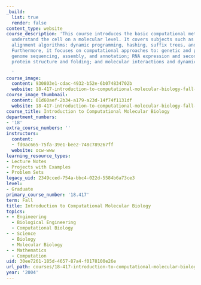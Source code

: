```yaml
---
_build:
  list: true
  render: false
content_type: website
course_description: 'This course introduces the basic computational methods used to
  understand the cell on a molecular level. It covers subjects such as the sequence
  alignment algorithms: dynamic programming, hashing, suffix trees, and Gibbs sampling.
  Furthermore, it focuses on computational approaches to: genetic and physical mapping;
  genome sequencing, assembly, and annotation; RNA expression and secondary structure;
  protein structure and folding; and molecular interactions and dynamics.

  '
course_image:
  content: 930803e1-cdac-4932-b52e-6b074834702b
  website: 18-417-introduction-to-computational-molecular-biology-fall-2004
course_image_thumbnail:
  content: 01d60aef-2b34-a179-a23d-14f74f1131df
  website: 18-417-introduction-to-computational-molecular-biology-fall-2004
course_title: Introduction to Computational Molecular Biology
department_numbers:
- '18'
extra_course_numbers: ''
instructors:
  content:
  - fd0ac665-75fa-39e1-bee2-748c789267ff
  website: ocw-www
learning_resource_types:
- Lecture Notes
- Projects with Examples
- Problem Sets
legacy_uid: 2349cced-754a-bbc4-022d-5584b6a73ce3
level:
- Graduate
primary_course_number: '18.417'
term: Fall
title: Introduction to Computational Molecular Biology
topics:
- - Engineering
  - Biological Engineering
  - Computational Biology
- - Science
  - Biology
  - Molecular Biology
- - Mathematics
  - Computation
uid: 30ee7261-185d-4657-87a4-f0178100e26e
url_path: courses/18-417-introduction-to-computational-molecular-biology-fall-2004
year: '2004'
---
```

